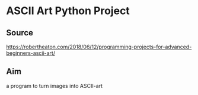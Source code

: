 # ASCII Art Python Project

## Source 
https://robertheaton.com/2018/06/12/programming-projects-for-advanced-beginners-ascii-art/

## Aim
a program to turn images into ASCII-art